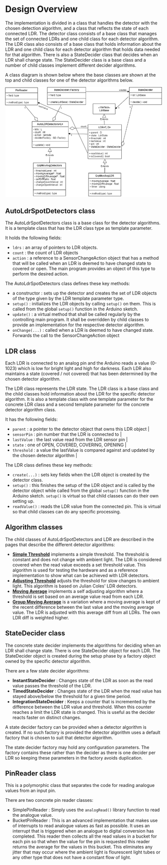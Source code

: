 # Design Overview
The implementation is divided in a class that handles the detector with the chosen 
detection algorithm, and a class that reflects the state of each connected LDR.
The detector class consists of a base class that manages the set of connected LDRs and
one child class for each detector algorithm.
The LDR class also consists of a base class that holds information about the LDR and
one child class for each detector algorithm that holds data needed for that algorithm.
There is also a StateDecider class that decides when an LDR shall change state.
The StateDecider class is a base class and a number of child classes implement different
decider algorithms.

A class diagram is shown below where the base classes are shown at the top and child
classes for one of the detector algorithms below.

![Class Diagram](Classes.png)

## AutoLdrSpotDetectors class

The AutoLdrSpotDetectors class is a base class for the detector algorithms. 
It is a template class that has the LDR class type as template parameter.

It holds the following fields:
* ```ldrs``` : an array of pointers to LDR objects.
* ```count``` : the count of LDR objects
* ```action``` : a reference to a SensorChangeAction object that has a method that will
  be called when an LDR is deemed to have changed state to covered or open.
  The main program provides an object of this type to perform the desired action.  

The AutoLdrSpotDetectors class defines these key methods:
* a constructor : sets up the detector and creates the set of LDR objects of the 
  type given by the LDR template parameter type.
* ```setup()``` : initializes the LDR objects by calling ```setup()``` on them.
  This is called from the global ```setup()``` function in the Arduino sketch.
* ```update()``` : a virtual method that shall be called regularly by the controlling
  main program. 
  It shall be overridden by child classes to provide an implementation for the respective
  detector algorithm.
* ```onChange(...)``` : called when a LDR is deemed to have changed state. Forwards the call
  to the SensorChangeAction object
  
## LDR class

Each LDR is connected to an analog pin and the Arduino reads
a value (0-1023) which is low for bright light and high for darkness.
Each LDR also maintains a state (covered / not covered) that has been determined by 
the chosen detector algorithm.

The LDR class represents the LDR state. The LDR class is a base class and the child 
classes hold information about the LDR for the specific detector algorithm.
It is also a template class with one template parameter for the concrete LDR class
and a second template parameter for the concrete detector algorithm class.

It has the following fields:
* ```parent``` : a pointer to the detector object that owns this LDR object                             |
* ```sensorPin``` : pin number that the LDR is connected to                                                |
* ```lastValue``` : the last value read from the LDR sensor pin                                            |
* ```state``` : one of OPEN, COVERED, COVERING, OPENING                                                |
* ```threshold``` : a value the lastValue is compared against and updated by the chosen detector algorithm |

The LDR class defines these key methods:
* ```create(...)``` : sets key fields when the LDR object is created by the detector class.
* ```setup()``` : this finishes the setup of the LDR object and is called by the detector object
  while called from the global ```setup()``` function in the Arduino sketch.
  ```setup()``` is virtual so that child classes can do their own setting up.
* ```readValue()``` : reads the LDR value from the connected pin. This is virtual so that 
  child classes can do any specific processing.

## Algorithm classes
The child classes of AutoLdrSpotDetectors and LDR are described in the pages that describe 
the different detector algorithms: 
* **[Simple Threshold](ThresholdDesign.md)** implements a simple threshold.
  The threshold is constant and does not change with ambient light.
  The LDR is considered covered when the read value exceeds a set threshold value.
  This algorithm is used for testing the hardware and as a reference
  implementation to show what can be achieved with LDR detectors.
* **[Adjusting Threshold](AdjustingThresholdDesign.md)** adjusts the threshold
  for slow changes to ambient light.
  This algorithm is based on Julian Coles' LDR detectors.
* **[Moving Average](MovingAverageDesign.md)** implements a self adjusting
  algorithm where a threshold is set based on an average value read from
  each LDR.
* **[Group Moving Average](GroupMovingAverageDesign.md)** is a variation
  where a moving average is kept of the recent difference between the last value
  and the moving average value.
  The LDR is adjusted with this average diff from all LDRs. The own
  LDR diff is weighted higher.

## StateDecider class
The concrete state decider implements the algorithms for deciding when an LDR
shall change state.
There is one StateDecider object for each LDR.
The StateDecider object is created during the setup phase by a factory object
owned by the specific detector algorithm.

There are a few state decider algorithms:
* **InstantStateDecider** : Changes state of the LDR as soon as the read value 
  passes the threshold of the LDR.
* **TimedStateDecider** : Changes state of the LDR when the read value has stayed
  above/below the threshold for a given time period.
* **IntegrationStateDecider** : Keeps a counter that is incremented by the difference
  between the LDR value and threshold. 
  When this counter reaches a limit the LDR state is changed.
  This is useful as the decider reacts faster on distinct changes.

A state decider factory can be provided when a detector algorithm is created.
If no such factory is provided the detector algorithm uses a default factory 
that is chosen to suit that detector algorithm.

The state decider factory may hold any configuration parameters. 
The factory contains these rather than the decider as there is one decider per LDR
so keeping these parameters in the factory avoids duplication.

## PinReader class
This is a polymorphic class that separates the code for reading analogue values
from an input pin. 

There are two concrete pin reader classes:
* SimplePinReader : Simply uses the ```analogRead()``` library function to 
  read the analogue value.
* BucketPinReader : This is an advanced implementation that makes use of 
  interrupts to read analogue values as fast as possible. 
  It uses an interrupt that is triggered when an analogue to digital conversion
  has completed. 
  This reader then collects all the read values in a bucket for each pin so that
  when the value for the pin is requested this reader returns the average for the
  values in this bucket. 
  This eliminates any jitter that may occur where the ambient light is flourescent
  light tubes or any other type that does not have a constant flow of light.